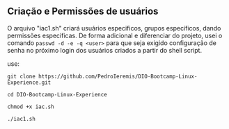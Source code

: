 ## Criação e Permissões de usuários

O arquivo "iac1.sh" criará usuários especificos, grupos específicos, dando permissões específicas. De forma adicional e diferenciar do projeto, usei o comando ``passwd -d -e -q <user>`` para que seja exigido configuração de senha no próximo login dos usuários criados a partir do shell script.

use:

```shell
git clone https://github.com/PedroIeremis/DIO-Bootcamp-Linux-Experience.git

cd DIO-Bootcamp-Linux-Experience

chmod +x iac.sh

./iac1.sh
```
